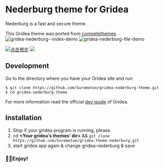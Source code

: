 # Nederburg theme for Gridea

Nederburg is a fast and secure theme.

This Gridea theme was ported from [competethemes](https://www.competethemes.com/tracks/).
![gridea-nederburg--index-demo](https://user-images.githubusercontent.com/26423989/56468065-aa16d200-6459-11e9-8b73-2f554809bded.png)
![gridea-nederburg-file-demo](https://user-images.githubusercontent.com/26423989/56468056-95d2d500-6459-11e9-931a-0fdefa2e2a0b.png)

[![点击预览](https://img.shields.io/badge/%E7%82%B9%E5%87%BB%E9%A2%84%E8%A7%88%E6%95%88%E6%9E%9C-Gridea-red.svg)](https://suremotoo.site/blog/)
<img src="https://img.shields.io/github/downloads/Suremotoo/gridea-nederburg-theme/total.svg?style=flat-square"/>

## Development

Go to the directory where you have your Gridea site and run:
```shell
$ git clone https://github.com/Suremotoo/gridea-nederburg-theme.git
$ cd gridea-nederburg-theme
```
For more information read the official [dev guide](https://gridea.dev/docs/) of Gridea.

## Installation
1. Stop if your gridea program is running, please.
2. cd **<Your gridea's themes' dir>** && ``` git clone https://github.com/Suremotoo/gridea-theme-nederburg.git ``` 
3. start gridea app again & change gridea-nederburg & save

### 🥰🥰Enjoy!
